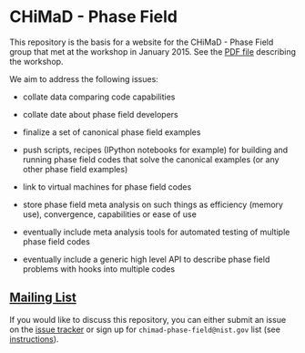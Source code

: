 # CHiMaD - Phase Field

This repository is the basis for a website for the CHiMaD - Phase
Field group that met at the workshop in January 2015. See the [PDF
file](https://drive.google.com/file/d/0B4101gT3tHveaGhmajZ4cE1fQWM/view?usp=sharing)
describing the workshop.

We aim to address the following issues:

 * collate data comparing code capabilities

 * collate date about phase field developers

 * finalize a set of canonical phase field examples

 * push scripts, recipes (IPython notebooks for example) for building
   and running phase field codes that solve the canonical examples (or
   any other phase field examples)

 * link to virtual machines for phase field codes

 * store phase field meta analysis on such things as efficiency
   (memory use), convergence, capabilities or ease of use

 * eventually include meta analysis tools for automated testing of
   multiple phase field codes

 * eventually include a generic high level API to describe phase field
   problems with hooks into multiple codes

## [Mailing List](MAILING_LIST.md)

If you would like to discuss this repository, you can either submit an
issue on the [issue tracker](../../issues) or sign up for
`chimad-phase-field@nist.gov` list (see
[instructions](MAILING_LIST.md)).

